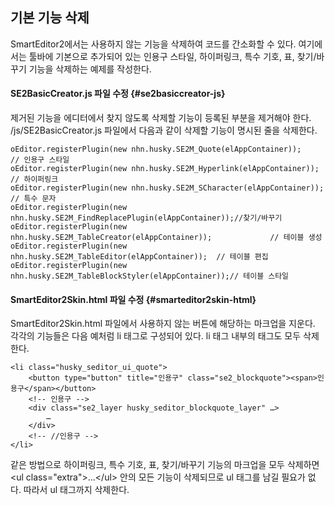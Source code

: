 ## 기본 기능 삭제

SmartEditor2에서는 사용하지 않는 기능을 삭제하여 코드를 간소화할 수 있다. 여기에서는 툴바에 기본으로 추가되어 있는 인용구 스타일, 하이퍼링크, 특수 기호, 표, 찾기/바꾸기 기능을 삭제하는 예제를 작성한다.

#### SE2BasicCreator.js 파일 수정 {#se2basiccreator-js}

제거된 기능을 에디터에서 찾지 않도록 삭제할 기능이 등록된 부분을 제거해야 한다. /js/SE2BasicCreator.js 파일에서 다음과 같이 삭제할 기능이 명시된 줄을 삭제한다.
```
oEditor.registerPlugin(new nhn.husky.SE2M_Quote(elAppContainer));                      // 인용구 스타일
oEditor.registerPlugin(new nhn.husky.SE2M_Hyperlink(elAppContainer));   // 하이퍼링크
oEditor.registerPlugin(new nhn.husky.SE2M_SCharacter(elAppContainer));  // 특수 문자
oEditor.registerPlugin(new nhn.husky.SE2M_FindReplacePlugin(elAppContainer));//찾기/바꾸기
oEditor.registerPlugin(new nhn.husky.SE2M_TableCreator(elAppContainer));             // 테이블 생성
oEditor.registerPlugin(new nhn.husky.SE2M_TableEditor(elAppContainer));  // 테이블 편집
oEditor.registerPlugin(new nhn.husky.SE2M_TableBlockStyler(elAppContainer));// 테이블 스타일
```

#### SmartEditor2Skin.html 파일 수정 {#smarteditor2skin-html}

SmartEditor2Skin.html 파일에서 사용하지 않는 버튼에 해당하는 마크업을 지운다. 각각의 기능들은 다음 예처럼 li 태그로 구성되어 있다. li 태그 내부의 태그도 모두 삭제한다.
```
<li class="husky_seditor_ui_quote">
    <button type="button" title="인용구" class="se2_blockquote"><span>인용구</span></button>
    <!-- 인용구 -->
    <div class="se2_layer husky_seditor_blockquote_layer" …>
        …
    </div>
    <!-- //인용구 -->
</li>
```

같은 방법으로 하이퍼링크, 특수 기호, 표, 찾기/바꾸기 기능의 마크업을 모두 삭제하면 &lt;ul class=&quot;extra&quot;&gt;...&lt;/ul&gt; 안의 모든 기능이 삭제되므로 ul 태그를 남길 필요가 없다. 따라서 ul 태그까지 삭제한다.
